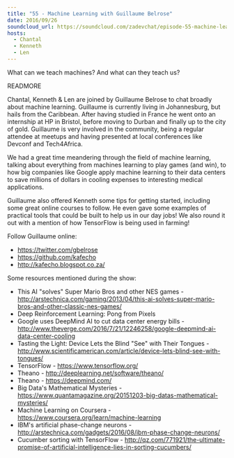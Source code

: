 ```yaml
---
title: "55 - Machine Learning with Guillaume Belrose"
date: 2016/09/26
soundcloud_url: https://soundcloud.com/zadevchat/episode-55-machine-learning-with-guillaume-belrose
hosts:
  - Chantal
  - Kenneth
  - Len
---
```


What can we teach machines? And what can they teach us?


READMORE


Chantal, Kenneth & Len are joined by Guillaume Belrose to chat broadly about machine learning. Guillaume is currently living in Johannesburg, but hails from the Caribbean. After having studied in France he went onto an internship at HP in Bristol, before moving to Durban and finally up to the city of gold. Guillaume is very involved in the community, being a regular attendee at meetups and having presented at local conferences like Devconf and Tech4Africa.

We had a great time meandering through the field of machine learning, talking about everything from machines learning to play games (and win), to how big companies like Google apply machine learning to their data centers to save millions of dollars in cooling expenses to interesting medical applications.

Guillaume also offered Kenneth some tips for getting started, including some great online courses to follow. He even gave some examples of practical tools that could be built to help us in our day jobs! We also round it out with a mention of how TensorFlow is being used in farming!


Follow Guillaume online:

* https://twitter.com/gbelrose
* https://github.com/kafecho
* http://kafecho.blogspot.co.za/

Some resources mentioned during the show:

* This AI "solves" Super Mario Bros and other NES games - http://arstechnica.com/gaming/2013/04/this-ai-solves-super-mario-bros-and-other-classic-nes-games/
* Deep Reinforcement Learning: Pong from Pixels
* Google uses DeepMind AI to cut data center energy bills - http://www.theverge.com/2016/7/21/12246258/google-deepmind-ai-data-center-cooling
* Tasting the Light: Device Lets the Blind "See" with Their Tongues - http://www.scientificamerican.com/article/device-lets-blind-see-with-tongues/
* TensorFlow - https://www.tensorflow.org/
* Theano - http://deeplearning.net/software/theano/
* Theano - https://deepmind.com/
* Big Data's Mathematical Mysteries - https://www.quantamagazine.org/20151203-big-datas-mathematical-mysteries/
* Machine Learning on Coursera - https://www.coursera.org/learn/machine-learning
* IBM's artificial phase-change neurons - http://arstechnica.com/gadgets/2016/08/ibm-phase-change-neurons/
* Cucumber sorting with TensorFlow - http://qz.com/771921/the-ultimate-promise-of-artificial-intelligence-lies-in-sorting-cucumbers/
